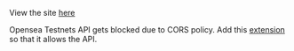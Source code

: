 View the site [here](https://cryptopunk-clone-navy.vercel.app/)

Opensea Testnets API gets blocked due to CORS policy. 
Add this [extension](https://chrome.google.com/webstore/detail/allow-cors-access-control/lhobafahddgcelffkeicbaginigeejlf/related) so that it allows the API.